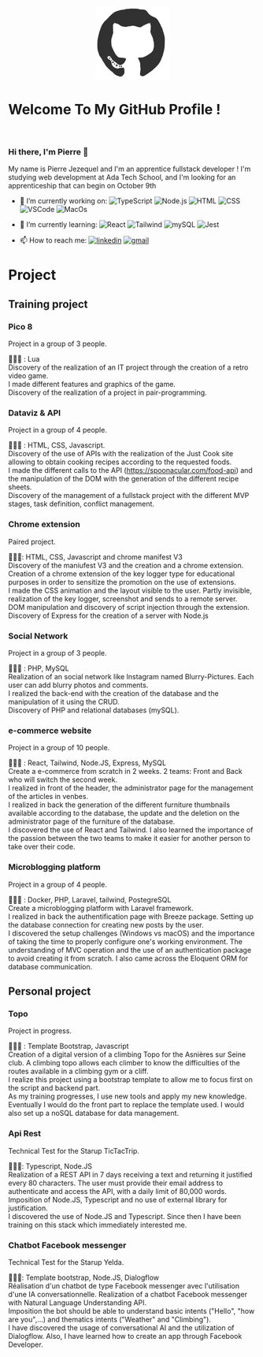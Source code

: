 <div align="center">
<img src="./octo.gif" alt="GitHub Logo" width="150" height="150" />
</div>

# Welcome To My GitHub Profile !

<br/>


### Hi there, I'm Pierre 👋

My name is Pierre Jezequel and I'm an apprentice fullstack developer ! I'm studying web development at Ada Tech School, and I'm looking for an apprenticeship that can begin on October 9th

- 🔭 I’m currently working on:
![TypeScript](https://img.shields.io/badge/TypeScript-007ACC?style=for-the-badge&logo=typescript&logoColor=white)
![Node.js](https://img.shields.io/badge/Node.js-339933?style=for-the-badge&logo=nodedotjs&logoColor=white)
![HTML](https://img.shields.io/badge/HTML5-E34F26?style=for-the-badge&logo=html5&logoColor=white)
![CSS](https://img.shields.io/badge/CSS3-1572B6?style=for-the-badge&logo=css3&logoColor=white)
![VSCode](https://img.shields.io/badge/VSCode-0078D4?style=for-the-badge&logo=visual%20studio%20code&logoColor=white)
![MacOs](https://img.shields.io/badge/mac%20os-000000?style=for-the-badge&logo=apple&logoColor=white)


- 🌱 I’m currently learning:
![React](https://img.shields.io/badge/React-20232A?style=for-the-badge&logo=react&logoColor=61DAFB)
![Tailwind](https://img.shields.io/badge/Tailwind_CSS-38B2AC?style=for-the-badge&logo=tailwind-css&logoColor=white)
![mySQL](https://img.shields.io/badge/MySQL-005C84?style=for-the-badge&logo=mysql&logoColor=white)
![Jest](https://img.shields.io/badge/Jest-C21325?style=for-the-badge&logo=jest&logoColor=white)

- 📫 How to reach me: 
[![linkedin](https://img.shields.io/badge/linkedin-0A66C2?style=for-the-badge&logo=linkedin&logoColor=white)](https://www.linkedin.com/in/pierre-jezequel-91055a246/)
[![gmail](https://img.shields.io/badge/Gmail-D14836?style=for-the-badge&logo=gmail&logoColor=white)](mailto:pierrejezequel92@gmail.com)


# Project

## Training project

### Pico 8 
Project in a group of 3 people.

👨🏽‍💻 : Lua
<br/>Discovery of the realization of an IT project through the creation of a retro video game.
<br/>I made different features and graphics of the game.
<br/>Discovery of the realization of a project in pair-programming.

### Dataviz & API
Project in a group of 4 people.

👨🏽‍💻 : HTML, CSS, Javascript.
<br/>Discovery of the use of APIs with the realization of the Just Cook site allowing to obtain cooking recipes according to the requested foods.
<br/>I made the different calls to the API (https://spoonacular.com/food-api) and the manipulation of the DOM with the generation of the different recipe sheets.
<br/>Discovery of the management of a fullstack project with the different MVP stages, task definition, conflict management.

### Chrome extension
Paired project.

👨🏽‍💻: HTML, CSS, Javascript and chrome manifest V3
<br/>Discovery of the maniufest V3 and the creation and a chrome extension. Creation of a chrome extension of the key logger type for educational purposes in order to sensitize the promotion on the use of extensions.
<br/>I made the CSS animation and the layout visible to the user. Partly invisible, realization of the key logger, screenshot and sends to a remote server.
<br/>DOM manipulation and discovery of script injection through the extension. Discovery of Express for the creation of a server with Node.js

### Social Network
Project in a group of 3 people.

👨🏽‍💻 : PHP, MySQL
<br/>Realization of an social network like Instagram named Blurry-Pictures. Each user can add blurry photos and comments.
<br/>I realized the back-end with the creation of the database and the manipulation of it using the CRUD.
<br/>Discovery of PHP and relational databases (mySQL).

### e-commerce website
Project in a group of 10 people.

👨🏽‍💻 : React, Tailwind, Node.JS, Express, MySQL
<br/>Create a e-commerce from scratch in 2 weeks. 2 teams: Front and Back who will switch the second week.
<br/>I realized in front of the header, the administrator page for the management of the articles in venbes.
<br/>I realized in back the generation of the different furniture thumbnails available according to the database, the update and the deletion on the administrator page of the furniture of the database.
<br/>I discovered the use of React and Tailwind. I also learned the importance of the passion between the two teams to make it easier for another person to take over their code.

### Microblogging platform
Project in a group of 4 people.

👨🏽‍💻 : Docker, PHP, Laravel, tailwind, PostegreSQL
<br/>Create a microblogging platform with Laravel framework.
<br/>I realized in back the authentification page with Breeze package. Setting up the database connection for creating new posts by the user.
<br/>I discovered the setup challenges (Windows vs macOS) and the importance of taking the time to properly configure one's working environment. The understanding of MVC operation and the use of an authentication package to avoid creating it from scratch. I also came across the Eloquent ORM for database communication. 

## Personal project

### Topo 
Project in progress.

👨🏽‍💻 : Template Bootstrap, Javascript
<br/>Creation of a digital version of a climbing Topo for the Asnières sur Seine club. A climbing topo allows each climber to know the difficulties of the routes available in a climbing gym or a cliff.
<br/>I realize this project using a bootstrap template to allow me to focus first on the script and backend part.
<br/>As my training progresses, I use new tools and apply my new knowledge.
<br/>Eventually I would do the front part to replace the template used. I would also set up a noSQL database for data management.

### Api Rest
Technical Test for the Starup TicTacTrip.

👨🏽‍💻: Typescript, Node.JS
<br/>Realization of a REST API in 7 days receiving a text and returning it justified every 80 characters. The user must provide their email address to authenticate and access the API, with a daily limit of 80,000 words.
<br/>Imposition of Node.JS, Typescript and no use of external library for justification.
<br/>I discovered the use of Node.JS and Typescript. Since then I have been training on this stack which immediately interested me.


### Chatbot Facebook messenger
Technical Test for the Starup Yelda.

👨🏽‍💻: Template bootstrap, Node.JS, Dialogflow
<br/>Réalisation d'un chatbot de type Facebook messenger avec l'utilisation d'une IA conversationnelle. Realization of a chatbot Facebook messenger with Natural Language Understanding API.
<br/>Imposition the bot should be able to understand basic intents ("Hello", "how are you",...) and thematics intents ("Weather" and "Climbing").
<br/>I have discovered the usage of conversational AI and the utilization of Dialogflow. Also, I have learned how to create an app through Facebook Developer.

